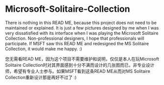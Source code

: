 # Microsoft-Solitaire-Collection
There is nothing in this READ ME, because this project does not need to be maintained or explained. It is just a few pictures designed by me when I was very dissatisfied with its interface when I was playing the Microsoft Solitaire Collection. Non-professional designers, I hope that professionals will participate. If MSFT saw this READ ME and redesigned the MS Solitaire Collection, it would make me happy. :)

您无需看READ ME，因为这个项目不需要维护和说明，仅仅是本人在玩Microsoft Solitaire Collection时对其界面感到十分不满而设计的几张图而已，非专业设计师，希望有专业人士参与。如果MSFT看到这条READ ME从而对MS Solitaire Collection重新设计那是再好不过了 :)
